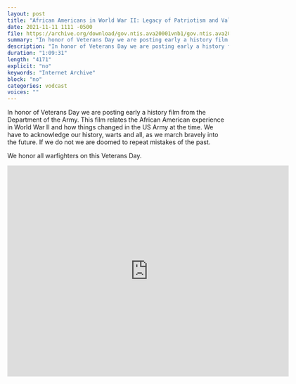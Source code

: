 ```yaml
---
layout: post
title: "African Americans in World War II: Legacy of Patriotism and Valor"
date: 2021-11-11 1111 -0500
file: https://archive.org/download/gov.ntis.ava20001vnb1/gov.ntis.ava20001vnb1_512kb.mp4
summary: "In honor of Veterans Day we are posting early a history film from the Department of the Army.  This film relates the African American experience in World War II and how things changed in the US Army at the time.  We have to acknowledge our history, warts and all, as we march bravely into the future.  If we do not we are doomed to repeat mistakes of the past."
description: "In honor of Veterans Day we are posting early a history film from the Department of the Army.  This film relates the African American experience in World War II and how things changed in the US Army at the time.  We have to acknowledge our history, warts and all, as we march bravely into the future.  If we do not we are doomed to repeat mistakes of the past."
duration: "1:09:31"
length: "4171"
explicit: "no" 
keywords: "Internet Archive"
block: "no" 
categories: vodcast
voices: ""
---
```


In honor of Veterans Day we are posting early a history film from the Department of the Army.  This film relates the African American experience in World War II and how things changed in the US Army at the time.  We have to acknowledge our history, warts and all, as we march bravely into the future.  If we do not we are doomed to repeat mistakes of the past.

We honor all warfighters on this Veterans Day.

<iframe src="https://archive.org/embed/gov.ntis.ava20001vnb1" width="640" height="480" frameborder="0" webkitallowfullscreen="true" mozallowfullscreen="true" allowfullscreen></iframe>
